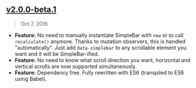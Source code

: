 ## [v2.0.0-beta.1]
> Oct 7, 2016

- **Feature:** No need to manually instantiate SimpleBar with `new` or to call `recalculate()` anymore. Thanks to mutation observers, this is handled "automatically". Just add `data-simplebar` to any scrollable element you want and it will be SimpleBar-ified.
- **Feature:** No need to know what scroll direction you want, horizontal and vertical scrolls are now supported simultaneously.
- **Feature:** Dependency free. Fully rewritten with ES6 (transpiled to ES6 using Babel).

[v2.0.0-beta.1]: https://github.com/reactjs/react-router/compare/v1.1.9...v2.0.0-beta.1